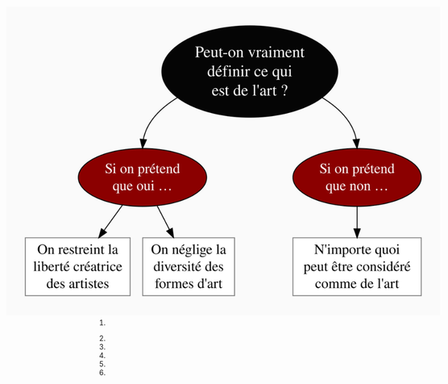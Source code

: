 ```yaml
---
marp: true
theme: teaching
paginate: true
size: 4:3
---
```


<!-- _class: titre -->

# Chapitre 5 : <br>L'art <!-- fit -->
Cédric Eyssette (2024-2025)
https://eyssette.forge.apps.education.fr/


---
<!-- _class:  -->
<style scoped>
section {font-size:4em}
</style>
### Une question directrice :

Qu'est-ce qui fait la valeur d'une œuvre d'art ?


---
<!-- _class: i1t0 pp -->

![](http://web.archive.org/web/20220507004551if_/http://www.tate.org.uk/art/images/work/T/T07/T07573_10.jpg)


---
<!-- _class: i1t1 horizontal fppp-->
<style scoped>

p:nth-of-type(2) {text-align:left; width:350px; }
</style>
![](http://web.archive.org/web/20220507004551if_/http://www.tate.org.uk/art/images/work/T/T07/T07573_10.jpg)

Pourquoi cet objet ne semble-t-il pas, à première vue, être une œuvre d’art ? 
<br>Qu’attendons-nous d’une œuvre d’art que nous ne retrouvons pas ici ?

<!--

https://raw.githubusercontent.com/eyssette/graphviz-examples/master/diagram/fountain-duchamp.svg


Fountain de Duchamp est un objet destiné à nous faire réfléchir à l'art lui-même, à ce qu'on attend d'une œuvre. Si Duchamp choisit un urinoir, qui n'est qu'un objet commun, utile, laid, sans signification, sans originalité, qui ne suscite aucune émotion si ce n'est de dégoût, c'est justement parce que cet objet n'a aucune des caractéristiques que nous attendons généralement lorsque nous sommes face à une œuvre d'art.

-->


---
<!-- _class: fppppppp  -->
D'ordinaire, ce qui fait la valeur d'une œuvre, cela semble être : sa beauté ou son caractère exceptionnel, génial, ou encore sa signification profonde et les émotions qu'elles communiquent …

<span data-marpit-fragment="1">Mais existe-t-il vraiment une définition de ce qui fait la valeur de l'art ? Le geste provoquant de Duchamp nous invite à examiner cette question et à prendre conscience du problème qu'elle pose.</span>


---
<!-- _class: i1t0  -->
<style scoped>
img {position:absolute!important; top:10px; left:50px; width:90%!important; display:block;  margin: 40px 0px; }
</style>

1. ![](https://raw.githubusercontent.com/eyssette/graphviz-examples/master/diagram/probl%C3%A8me-d%C3%A9finition-art-part1.dot.svg)
2) ![](https://raw.githubusercontent.com/eyssette/graphviz-examples/master/diagram/probl%C3%A8me-d%C3%A9finition-art-part2.dot.svg)
3) ![](https://raw.githubusercontent.com/eyssette/graphviz-examples/master/diagram/probl%C3%A8me-d%C3%A9finition-art-part3.dot.svg)
4) ![](https://raw.githubusercontent.com/eyssette/graphviz-examples/master/diagram/probl%C3%A8me-d%C3%A9finition-art-part4.dot.svg)
5) ![](https://raw.githubusercontent.com/eyssette/graphviz-examples/master/diagram/probl%C3%A8me-d%C3%A9finition-art-part5.dot.svg)
6) ![](https://raw.githubusercontent.com/eyssette/graphviz-examples/master/diagram/probl%C3%A8me-d%C3%A9finition-art.dot.svg)